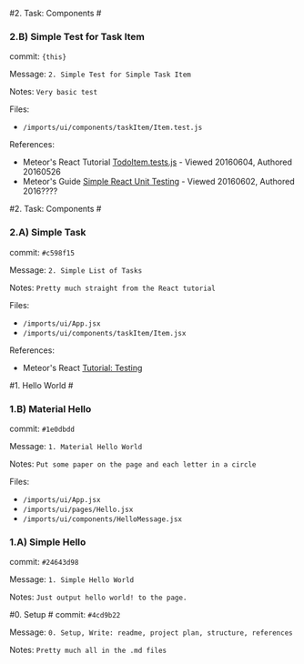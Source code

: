 #2. Task: Components #
### 2.B) Simple Test for Task Item
commit: `{this}`

Message: `2. Simple Test for Simple Task Item`

Notes: `Very basic test`

Files:
* `/imports/ui/components/taskItem/Item.test.js`

References:
* Meteor's React Tutorial [TodoItem.tests.js](https://github.com/meteor/todos/blob/64443420030eeaa16a6e7d38743655ee7522d65c/imports/ui/components/TodoItem.tests.js) - Viewed 20160604, Authored 20160526
* Meteor's Guide [Simple React Unit Testing](http://guide.meteor.com/testing.html#simple-react-unit-test) - Viewed 20160602, Authored 2016????


#2. Task: Components #
### 2.A) Simple Task
commit: `#c598f15`

Message: `2. Simple List of Tasks`

Notes: `Pretty much straight from the React tutorial`

Files:
* `/imports/ui/App.jsx`
* `/imports/ui/components/taskItem/Item.jsx`

References:
* Meteor's React [Tutorial: Testing](https://www.meteor.com/tutorials/react/testing)


#1. Hello World #
### 1.B) Material Hello
commit: `#1e0dbdd`

Message: `1. Material Hello World`

Notes: `Put some paper on the page and each letter in a circle`

Files:
* `/imports/ui/App.jsx`
* `/imports/ui/pages/Hello.jsx`
* `/imports/ui/components/HelloMessage.jsx`


### 1.A) Simple Hello
commit: `#24643d98`

Message: `1. Simple Hello World`

Notes: `Just output hello world! to the page.`

#0. Setup #
commit: `#4cd9b22`

Message:  `0. Setup, Write: readme, project plan, structure, references`

Notes: `Pretty much all in the .md files`
